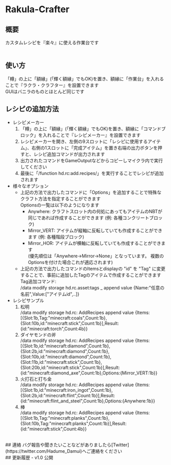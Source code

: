 # Rakula-Crafter
## 概要
カスタムレシピを『楽々』に使える作業台です  
<br>
## 使い方
「樽」の上に「額縁」(「輝く額縁」でもOK)を置き、額縁に「作業台」を入れることで『ラクラ・クラフター』を設置できます  
GUIはバニラのものとほとんど同じです  
## レシピの追加方法
- レシピメーカー  
  1. 「樽」の上に「額縁」(「輝く額縁」でもOK)を置き、額縁に「コマンドブロック」を入れることで『レシピメーカー』を設置できます  
  2. レシピメーカーを開き、左側の9スロットに「レシピに使用するアイテム」、右側の1スロットに「完成アイテム」を置き右端の出力ボタンを押すと、レシピ追加コマンドが出力されます  
  3. 出力されたコマンドをGameOutputなどからコピーしマイクラ内で実行してください  
  4. 最後に「/function hd.rc:add.recipes/」を実行することでレシピが追加されます  
- 様々なオプション  
  - 上記の方法で出力したコマンドに「Options」を追加することで特殊なクラフト方法を指定することができます  
	Optionsの一覧は以下のようになります  
    - Anywhere: クラフトスロット内の何処にあってもアイテムのNBTが同じであれば作成することができます (例: 各種コンクリートブロック)  
    - Mirror_VERT: アイテムが縦軸に反転していても作成することができます (例: 各種階段ブロック)  
    - Mirror_HOR: アイテムが横軸に反転していても作成することができます  
  (優先順位は「Anywhere→Mirror→None」となっています。 複数のOptionsを付けた場合これが適応されます)  
  - 上記の方法で出力したコマンドのItemsとdisplayの "id" を "Tag" に変更することで、事前に追加したTagのアイテムで作成することができます  
    Tag追加コマンド:  
    /data modify storage hd.rc.asset:tags _ append value {Name:"任意の名前",Value:["アイテムid",..]}  
- レシピサンプル  
  1. 松明  
  /data modify storage hd.rc: AddRecipes append value {Items:[{Slot:1b,Tag:"minecraft:coals",Count:1b},{Slot:10b,id:"minecraft:stick",Count:1b}],Result:{id:"minecraft:torch",Count:4b}}  
	2. ダイヤモンドの斧  
  /data modify storage hd.rc: AddRecipes append value {Items:[{Slot:1b,id:"minecraft:diamond",Count:1b},{Slot:2b,id:"minecraft:diamond",Count:1b},{Slot:10b,id:"minecraft:diamond",Count:1b},{Slot:11b,id:"minecraft:stick",Count:1b},{Slot:20b,id:"minecraft:stick",Count:1b}],Result:{id:"minecraft:diamond_axe",Count:1b},Options:{Mirror_VERT:1b}}  
  3. 火打石と打ち金  
  /data modify storage hd.rc: AddRecipes append value {Items:[{Slot:1b,id:"minecraft:iron_ingot",Count:1b},{Slot:2b,id:"minecraft:flint",Count:1b}],Result:{id:"minecraft:flint_and_steel",Count:1b},Options:{Anywhere:1b}}  
  4. 棒  
  /data modify storage hd.rc: AddRecipes append value {Items:[{Slot:1b,Tag:"minecraft:planks",Count:1b},{Slot:10b,Tag:"minecraft:planks",Count:1b}],Result:{id:"minecraft:stick",Count:4b}}  
<br>  
## 連絡  
バグ報告や聞きたいことなどがありましたら[Twitter](https://twitter.com/Hadume_Damui)へご連絡をください  
<br>
## 更新履歴
- v1.0 公開
